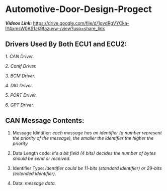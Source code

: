 # Automotive-Door-Design-Progect
_**Videos Link:**_ https://drive.google.com/file/d/1gvdRgVYCka-IY4xmsW0AS1ak9fazuvw-/view?usp=share_link 

## **Drivers Used By Both ECU1 and ECU2:**

_1. CAN Driver._

_2. CanIf Driver._

_3. BCM Driver._

_4. DIO Driver._

_5. PORT Driver._

_6. GPT Driver._

## **CAN Message Contents:**

1. Message Idintifier: _each message has an identifier (a number represent the priority of the message), the smaller the identifier the higher the priority._

2. Data Length code: _it's a bit field (4 bits) decides the number of bytes should be send or received._

3. Identifier Type: _Identifier could be 11-bits (standard identifier) or 29-bits (extended identifier)._

4. Data: _message data._
